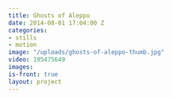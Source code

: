 ```yaml
---
title: Ghosts of Aleppo
date: 2014-08-01 17:04:00 Z
categories:
- stills
- motion
image: "/uploads/ghosts-of-aleppo-thumb.jpg"
video: 195475649
images: 
is-front: true
layout: project
---
```


